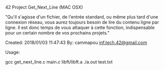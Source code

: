 42 Project Get_Next_Line (MAC OSX)

"Qu'il s'agisse d'un fichier, de l'entrée standard, ou même plus tard d'une connexion réseau, 
vous aurez toujours besoin de lire du contenu ligne par ligne. Il est donc temps de vous attaquer à cette fonction, 
indispensable pour un certain nombre de vos prochains projets."

Created: 2018/01/03 11:47:43
By: cammapou <inf.tech.42@gmail.com>

Usage:

gcc get_next_line.c main.c libft/libft.a
./a.out test.txt
